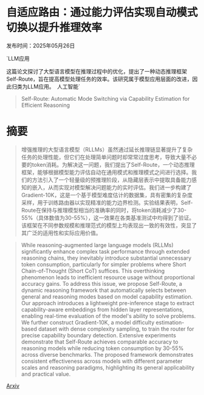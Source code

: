 # 自适应路由：通过能力评估实现自动模式切换以提升推理效率

发布时间：2025年05月26日

`LLM应用

这篇论文探讨了大型语言模型在推理过程中的优化，提出了一种动态推理框架Self-Route，旨在提高模型处理任务的效率。该研究属于模型应用层面的改进，因此归类为LLM应用。` `人工智能`

> Self-Route: Automatic Mode Switching via Capability Estimation for Efficient Reasoning

# 摘要

> 增强推理的大型语言模型（RLLMs）虽然通过延长推理链显著提升了复杂任务的处理性能，但它们在处理简单问题时却常常过度思考，导致大量不必要的token消耗。为解决这一问题，我们提出了Self-Route，一个动态推理框架，能够根据模型能力评估自动在通用模式和推理模式之间进行选择。我们的方法引入了一个轻量级的预推理阶段，从隐藏层表示中提取具备能力感知的嵌入，从而实现对模型解决问题能力的实时评估。我们进一步构建了Gradient-10K，这是一个基于模型难度估计的数据集，具有密集的复杂度采样，用于训练路由器以实现精准的能力边界检测。实验结果表明，Self-Route在保持与推理模型相当的准确率的同时，将token消耗减少了30-55%（具体数值为30-55\%），这一效果在各类基准测试中均得到了验证。该框架在不同参数规模和推理范式的模型上均表现出一致的有效性，突显了其广泛的适用性和实际应用价值。

> While reasoning-augmented large language models (RLLMs) significantly enhance complex task performance through extended reasoning chains, they inevitably introduce substantial unnecessary token consumption, particularly for simpler problems where Short Chain-of-Thought (Short CoT) suffices. This overthinking phenomenon leads to inefficient resource usage without proportional accuracy gains. To address this issue, we propose Self-Route, a dynamic reasoning framework that automatically selects between general and reasoning modes based on model capability estimation. Our approach introduces a lightweight pre-inference stage to extract capability-aware embeddings from hidden layer representations, enabling real-time evaluation of the model's ability to solve problems. We further construct Gradient-10K, a model difficulty estimation-based dataset with dense complexity sampling, to train the router for precise capability boundary detection. Extensive experiments demonstrate that Self-Route achieves comparable accuracy to reasoning models while reducing token consumption by 30-55\% across diverse benchmarks. The proposed framework demonstrates consistent effectiveness across models with different parameter scales and reasoning paradigms, highlighting its general applicability and practical value.

[Arxiv](https://arxiv.org/abs/2505.20664)